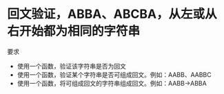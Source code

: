 # 回文验证，ABBA、ABCBA，从左或从右开始都为相同的字符串

要求
- 使用一个函数，验证该字符串是否为回文
- 使用一个函数，验证某个字符串是否可组成回文。例如：AABB、AABBC
- 使用一个函数，将可组成回文的字符串组成回文。例如：AABB->ABBA